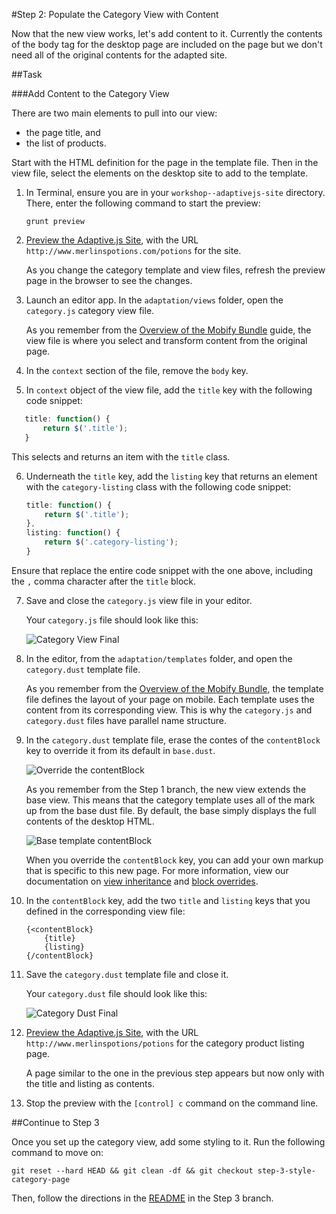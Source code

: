 #Step 2: Populate the Category View with Content

Now that the new view works, let's add content to it. Currently the contents of the body tag for the desktop page are included on the page but we don't need all of the original contents for the adapted site.

##Task

###Add Content to the Category View

There are two main elements to pull into our view:

* the page title, and 
* the list of products.
 
Start with the HTML definition for the page in the template file. Then in the view file, select the elements on the desktop site to add to the template.

1. In Terminal, ensure you are in your `workshop--adaptivejs-site` directory. There, enter the following command to start the preview:

    ```
    grunt preview
    ```

2. [Preview the Adaptive.js Site](https://cloud.mobify.com/docs/adaptivejs/getting-started/new-project/#/start-adaptivejs-server), with the URL `http://www.merlinspotions.com/potions` for the site.

    As you change the category template and view files, refresh the preview page in the browser to see the changes.

3. Launch an editor app. In the `adaptation/views` folder, open the `category.js` category view file.

    As you remember from the [Overview of the Mobify Bundle](https://cloud.mobify.com/docs/adaptivejs/overview/mobify-bundle/#views) guide, the view file is where you select and transform content from the original page.

4. In the `context` section of the file, remove the `body` key.
5. In `context` object of the view file, add the `title` key with the following code snippet:

 ```javascript
    title: function() {
        return $('.title');
    }
 ```

 This selects and returns an item with the `title` class.

6. Underneath the `title` key, add the `listing` key that returns an element with the `category-listing` class with the following code snippet:

    ```javascript
    title: function() {
        return $('.title');
    },
    listing: function() {
        return $('.category-listing');
    }
    ```
 Ensure that replace the entire code snippet with the one above, including the `,` comma character after the `title` block.

7. Save and close the `category.js` view file in your editor.

    Your `category.js` file should look like this:

    ![Category View Final](https://s3.amazonaws.com/uploads.hipchat.com/15359/64553/55p5oVUIFiTduTJ/Screen%20Shot%202015-03-12%20at%204.31.59%20PM.png)

8. In the editor, from the `adaptation/templates` folder, and open the `category.dust` template file.

    As you remember from the [Overview of the Mobify Bundle](https://cloud.mobify.com/docs/adaptivejs/overview/mobify-bundle/#templates), the template file defines the layout of your page on mobile. Each template uses the content from its corresponding view. This is why the `category.js` and `category.dust` files have parallel name structure.

9. In the `category.dust` template file, erase the contes of the `contentBlock` key to override it from its default in `base.dust`. 

    ![Override the contentBlock](https://s3.amazonaws.com/uploads.hipchat.com/15359/64553/XQKwUSv5WGo064c/Screen%20Shot%202015-01-16%20at%2012.15.59%20PM.png)

    As you remember from the Step 1 branch, the new view extends the base view. This means that the category template uses all of the mark up from the base dust file. By default, the base simply displays the full contents of the desktop HTML.

    ![Base template contentBlock](https://s3.amazonaws.com/uploads.hipchat.com/15359/64553/Hehqa43UYdVBQxW/Screen%20Shot%202015-02-05%20at%201.41.56%20PM.png)

    When you override the `contentBlock` key, you can add your own markup that is specific to this new page. For more information, view our documentation on [view inheritance](https://cloud.mobify.com/docs/adaptivejs/adapting/views/#/view-inheritance/) and [block overrides](https://cloud.mobify.com/docs/adaptivejs/adapting/dustjs-cheat-sheet/#/block-overrides/).

10. In the `contentBlock` key, add the two `title` and `listing` keys that you defined in the corresponding view file:

    ```
    {<contentBlock}
        {title}
        {listing}
    {/contentBlock}
    ```

11. Save the `category.dust` template file and close it.

    Your `category.dust` file should look like this:

    ![Category Dust Final](https://s3.amazonaws.com/uploads.hipchat.com/15359/64553/nF4HlNrhtHjDZh3/Screen%20Shot%202015-03-12%20at%204.34.21%20PM.png)

12. [Preview the Adaptive.js Site](https://cloud.mobify.com/docs/adaptivejs/getting-started/new-project/#/start-adaptivejs-server), with the URL `http://www.merlinspotions/potions` for the category product listing page.

    A page similar to the one in the previous step appears but now only with the title and listing as contents.

13. Stop the preview with the `[control] c` command on the command line.

##Continue to Step 3

Once you set up the category view, add some styling to it. Run the following command to move on:

```
git reset --hard HEAD && git clean -df && git checkout step-3-style-category-page
```

Then, follow the directions in the  [README](https://github.com/mobify/workshop--adaptivejs-site/blob/step-3-style-category-page/README.md) in the Step 3 branch.
